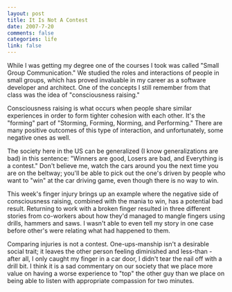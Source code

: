 ```yaml
--- 
layout: post
title: It Is Not A Contest
date: 2007-7-20
comments: false
categories: life
link: false
---
```

While I was getting my degree one of the courses I took was called "Small Group Communication."  We studied the roles and interactions of people in small groups, which has proved invaluable in my career as a software developer and architect.  One of the concepts I still remember from that class was the idea of "consciousness raising."

Consciousness raising is what occurs when people share similar experiences in order to form tighter cohesion with each other.  It's the "forming" part of "Storming, Forming, Norming, and Performing."  There are many positive outcomes of this type of interaction, and unfortunately, some negative ones as well.

The society here in the US can be generalized (I know generalizations are bad) in this sentence: "Winners are good, Losers are bad, and Everything is a contest."  Don't believe me, watch the cars around you the next time you are on the beltway; you'll be able to pick out the one's driven by people who want to "win" at the car driving game, even though there is no way to win.

This week's finger injury brings up an example where the negative side of consciousness raising, combined with the mania to win, has a potential bad result.  Returning to work with a broken finger resulted in three different stories from co-workers about how they'd managed to mangle fingers using drills, hammers and saws.  I wasn't able to even tell my story in one case before other's were relating what had happened to them.

Comparing injuries is not a contest.  One-ups-manship isn't a desirable social trait; it leaves the other person feeling diminished and less-than - after all, I only caught my finger in a car door, I didn't tear the nail off with a drill bit.  I think it is a sad commentary on our society that we place more value on having a worse experience to "top" the other guy than we place on being able to listen with appropriate compassion for two minutes.
